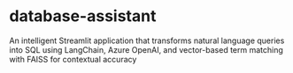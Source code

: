 # database-assistant
An intelligent Streamlit application that transforms natural language queries into SQL using LangChain, Azure OpenAI, and vector-based term matching with FAISS for contextual accuracy
